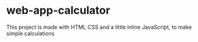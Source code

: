 # web-app-calculator
This project is made with HTML CSS and a little inline JavaScript, to make simple calculations

